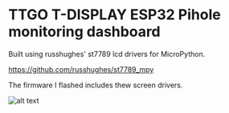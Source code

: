 # TTGO T-DISPLAY ESP32 Pihole monitoring dashboard

Built using russhughes' st7789 lcd drivers for MicroPython.

https://github.com/russhughes/st7789_mpy

The firmware I flashed includes thew screen drivers.


![alt text](https://github.com/AlexNikolaidis/ESP32_PiHole_Monitor/edit/master/IMG.jpeg?raw=true)
